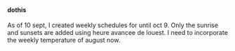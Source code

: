 #### dothis

As of 10 sept, I  created weekly schedules for until oct 9. Only the sunrise and sunsets are added using heure avancee de louest. I need to incorporate the weekly temperature of august now. 


